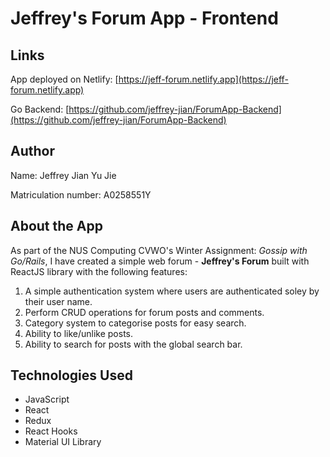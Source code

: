 # Jeffrey's Forum App - Frontend

## Links
App deployed on Netlify: [https://jeff-forum.netlify.app](https://jeff-forum.netlify.app)

Go Backend: [https://github.com/jeffrey-jian/ForumApp-Backend](https://github.com/jeffrey-jian/ForumApp-Backend)

## Author
Name: Jeffrey Jian Yu Jie

Matriculation number: A0258551Y


## About the App
As part of the NUS Computing CVWO's Winter Assignment: *Gossip with Go/Rails*, I have created a simple web forum - **Jeffrey's Forum** built with ReactJS library with the following features:

1. A simple authentication system where users are authenticated soley by their user name.
2. Perform CRUD operations for forum posts and comments.
3. Category system to categorise posts for easy search.
4. Ability to like/unlike posts.
5. Ability to search for posts with the global search bar.

## Technologies Used

 - JavaScript
 - React
 - Redux
 - React Hooks
 - Material UI Library


